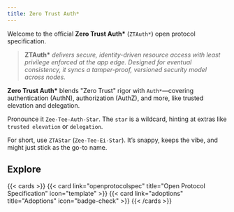 ```yaml
---
title: Zero Trust Auth*
---
```

Welcome to the official **Zero Trust Auth\*** (`ZTAuth*`) open protocol specification.

> **ZTAuth\*** *delivers secure, identity-driven resource access with least privilege enforced at the app edge. Designed for eventual consistency, it syncs a tamper-proof, versioned security model across nodes.*

**Zero Trust Auth\*** blends "Zero Trust" rigor with `Auth*`—covering authentication (AuthN), authorization (AuthZ), and more, like trusted elevation and delegation.

Pronounce it `Zee-Tee-Auth-Star`. The `star` is a wildcard, hinting at extras like `trusted elevation` or `delegation`.

For short, use `ZTAStar` (`Zee-Tee-Ei-Star`). It’s snappy, keeps the vibe, and might just stick as the go-to name.

## Explore

{{< cards >}}
  {{< card link="openprotocolspec" title="Open Protocol Specification" icon="template" >}}
  {{< card link="adoptions" title="Adoptions" icon="badge-check" >}}
{{< /cards >}}

